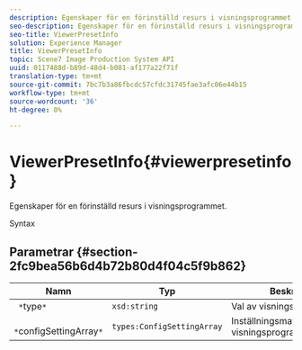 ```yaml
---
description: Egenskaper för en förinställd resurs i visningsprogrammet.
seo-description: Egenskaper för en förinställd resurs i visningsprogrammet.
seo-title: ViewerPresetInfo
solution: Experience Manager
title: ViewerPresetInfo
topic: Scene7 Image Production System API
uuid: 0117488d-b89d-48d4-b081-af177a22f71f
translation-type: tm+mt
source-git-commit: 7bc7b3a86fbcdc57cfdc31745fae3afc06e44b15
workflow-type: tm+mt
source-wordcount: '36'
ht-degree: 0%

---
```



# ViewerPresetInfo{#viewerpresetinfo}

Egenskaper för en förinställd resurs i visningsprogrammet.

Syntax

## Parametrar {#section-2fc9bea56b6d4b72b80d4f04c5f9b862}

| Namn | Typ | Beskrivning |
|---|---|---|
| ` *`type`*` | `xsd:string` | Val av visningsprogramtyp. |
| ` *`configSettingArray`*` | `types:ConfigSettingArray` | Inställningsmatris för visningsprogramkonfiguration. |

